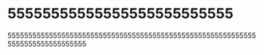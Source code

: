 # 55555555555555555555555555
5555555555555555555555555555555555555555555555555555555555555555555555555555555
